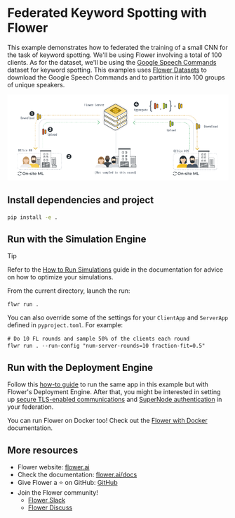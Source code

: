 
# Federated Keyword Spotting with Flower

This example demonstrates how to federated the training of a small CNN for the task of keyword spotting. We'll be using Flower involving a total of 100 clients. As for the dataset, we'll be using the [Google Speech Commands](https://huggingface.co/datasets/speech_commands) dataset for keyword spotting. This examples uses [Flower Datasets](https://flower.ai/docs/datasets/) to download the Google Speech Commands and to partition it into 100 groups of unique speakers.

![](federated_finetuning_flower_pipeline.png)

## Install dependencies and project

```bash
pip install -e .
```

## Run with the Simulation Engine

> [!TIP]
> Refer to the [How to Run Simulations](https://flower.ai/docs/framework/how-to-run-simulations.html) guide in the documentation for advice on how to optimize your simulations.

From the current directory, launch the run:

```shell
flwr run .
```

You can also override some of the settings for your `ClientApp` and `ServerApp` defined in `pyproject.toml`. For example:

```shell
# Do 10 FL rounds and sample 50% of the clients each round
flwr run . --run-config "num-server-rounds=10 fraction-fit=0.5"
```

## Run with the Deployment Engine

Follow this [how-to guide](https://flower.ai/docs/framework/how-to-run-flower-with-deployment-engine.html) to run the same app in this example but with Flower's Deployment Engine. After that, you might be interested in setting up [secure TLS-enabled communications](https://flower.ai/docs/framework/how-to-enable-tls-connections.html) and [SuperNode authentication](https://flower.ai/docs/framework/how-to-authenticate-supernodes.html) in your federation.

You can run Flower on Docker too! Check out the [Flower with Docker](https://flower.ai/docs/framework/docker/index.html) documentation.

## More resources

- Flower website: [flower.ai](https://flower.ai/)
- Check the documentation: [flower.ai/docs](https://flower.ai/docs/)
- Give Flower a ⭐️ on GitHub: [GitHub](https://github.com/adap/flower)
- Join the Flower community!
  - [Flower Slack](https://flower.ai/join-slack/)
  - [Flower Discuss](https://discuss.flower.ai/)
